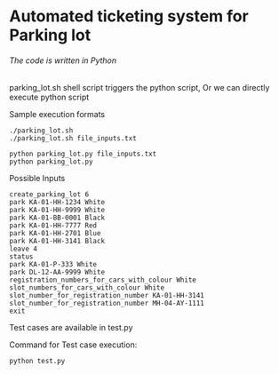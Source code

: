 # Automated ticketing system for Parking lot 


###### The code is written in Python 

parking_lot.sh shell script triggers the python script, Or we can directly execute python script 

Sample execution formats
```
./parking_lot.sh
./parking_lot.sh file_inputs.txt

python parking_lot.py file_inputs.txt
python parking_lot.py

```



Possible Inputs
```
create_parking_lot 6
park KA-01-HH-1234 White
park KA-01-HH-9999 White
park KA-01-BB-0001 Black
park KA-01-HH-7777 Red
park KA-01-HH-2701 Blue
park KA-01-HH-3141 Black
leave 4
status
park KA-01-P-333 White
park DL-12-AA-9999 White
registration_numbers_for_cars_with_colour White
slot_numbers_for_cars_with_colour White
slot_number_for_registration_number KA-01-HH-3141
slot_number_for_registration_number MH-04-AY-1111
exit
```


Test cases are available in test.py

Command for Test case execution:
```
python test.py

```
